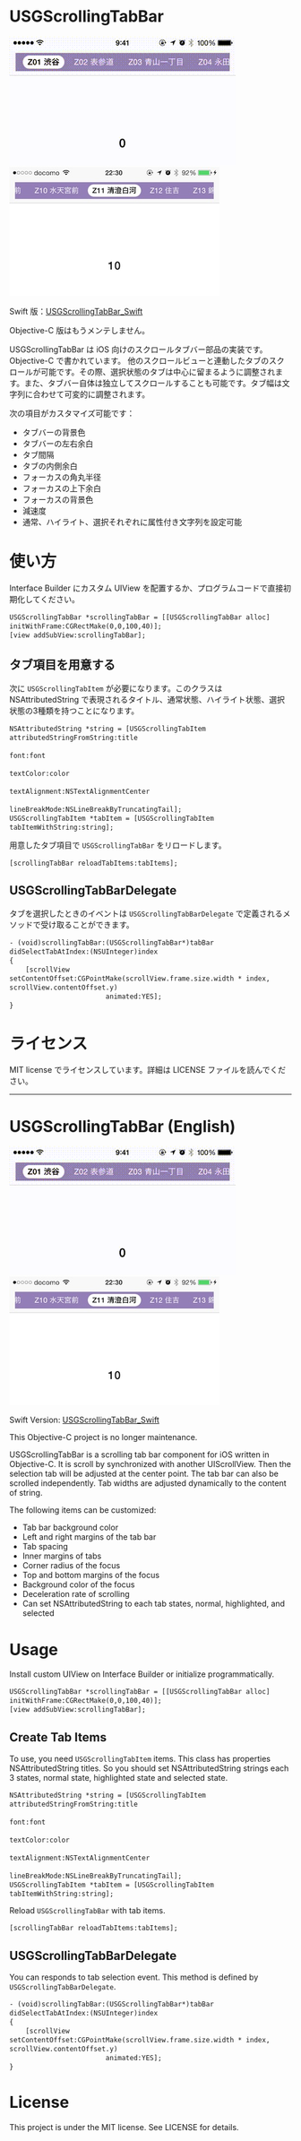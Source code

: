 # USGScrollingTabBar

![animation](./sample.gif) ![screenshot](./screenshot.jpg)

Swift 版：[USGScrollingTabBar_Swift](https://github.com/usagimaru/USGScrollingTabBar_Swift)

Objective-C 版はもうメンテしません。

USGScrollingTabBar は iOS 向けのスクロールタブバー部品の実装です。Objective-C で書かれています。
他のスクロールビューと連動したタブのスクロールが可能です。その際、選択状態のタブは中心に留まるように調整されます。また、タブバー自体は独立してスクロールすることも可能です。タブ幅は文字列に合わせて可変的に調整されます。

次の項目がカスタマイズ可能です：

- タブバーの背景色
- タブバーの左右余白
- タブ間隔
- タブの内側余白
- フォーカスの角丸半径
- フォーカスの上下余白
- フォーカスの背景色
- 減速度
- 通常、ハイライト、選択それぞれに属性付き文字列を設定可能

# 使い方

Interface Builder にカスタム UIView を配置するか、プログラムコードで直接初期化してください。

```objc
USGScrollingTabBar *scrollingTabBar = [[USGScrollingTabBar alloc] initWithFrame:CGRectMake(0,0,100,40)];
[view addSubView:scrollingTabBar];
```

## タブ項目を用意する

次に `USGScrollingTabItem` が必要になります。このクラスは NSAttributedString で表現されるタイトル、通常状態、ハイライト状態、選択状態の3種類を持つことになります。

```objc
NSAttributedString *string = [USGScrollingTabItem attributedStringFromString:title
																		font:font
																   textColor:color
															   textAlignment:NSTextAlignmentCenter
															   lineBreakMode:NSLineBreakByTruncatingTail];
USGScrollingTabItem *tabItem = [USGScrollingTabItem tabItemWithString:string];
```

用意したタブ項目で `USGScrollingTabBar` をリロードします。
```objc
[scrollingTabBar reloadTabItems:tabItems];
```

## USGScrollingTabBarDelegate

タブを選択したときのイベントは `USGScrollingTabBarDelegate` で定義されるメソッドで受け取ることができます。

```objc
- (void)scrollingTabBar:(USGScrollingTabBar*)tabBar didSelectTabAtIndex:(NSUInteger)index
{
	[scrollView setContentOffset:CGPointMake(scrollView.frame.size.width * index, scrollView.contentOffset.y)
						animated:YES];
}
```

# ライセンス

MIT license でライセンスしています。詳細は LICENSE ファイルを読んでください。


----

# USGScrollingTabBar (English)

![animation](./sample.gif) ![screenshot](./screenshot.jpg)

Swift Version: [USGScrollingTabBar_Swift](https://github.com/usagimaru/USGScrollingTabBar_Swift)

This Objective-C project is no longer maintenance.

USGScrollingTabBar is a scrolling tab bar component for iOS written in Objective-C.
It is scroll by synchronized with another UIScrollView. Then the selection tab will be adjusted at the center point.
The tab bar can also be scrolled independently. Tab widths are adjusted dynamically to the content of string.

The following items can be customized:

- Tab bar background color
- Left and right margins of the tab bar
- Tab spacing
- Inner margins of tabs
- Corner radius of the focus
- Top and bottom margins of the focus
- Background color of the focus
- Deceleration rate of scrolling
- Can set NSAttributedString to each tab states, normal, highlighted, and selected

# Usage

Install custom UIView on Interface Builder or initialize programmatically.

```objc
USGScrollingTabBar *scrollingTabBar = [[USGScrollingTabBar alloc] initWithFrame:CGRectMake(0,0,100,40)];
[view addSubView:scrollingTabBar];
```

## Create Tab Items

To use, you need `USGScrollingTabItem` items. This class has properties NSAttributedString titles. So you should set NSAttributedString strings each 3 states, normal state, highlighted state and selected state.

```objc
NSAttributedString *string = [USGScrollingTabItem attributedStringFromString:title
																		font:font
																   textColor:color
															   textAlignment:NSTextAlignmentCenter
															   lineBreakMode:NSLineBreakByTruncatingTail];
USGScrollingTabItem *tabItem = [USGScrollingTabItem tabItemWithString:string];
```

Reload `USGScrollingTabBar` with tab items.
```objc
[scrollingTabBar reloadTabItems:tabItems];
```

## USGScrollingTabBarDelegate

You can responds to tab selection event. This method is defined by `USGScrollingTabBarDelegate`.

```objc
- (void)scrollingTabBar:(USGScrollingTabBar*)tabBar didSelectTabAtIndex:(NSUInteger)index
{
	[scrollView setContentOffset:CGPointMake(scrollView.frame.size.width * index, scrollView.contentOffset.y)
						animated:YES];
}
```

# License

This project is under the MIT license. See LICENSE for details.
